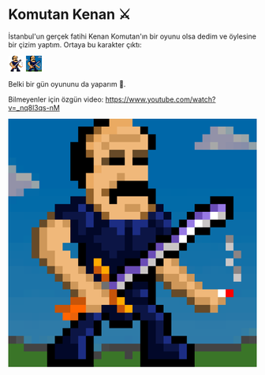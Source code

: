 # Komutan Kenan ⚔️

İstanbul'un gerçek fatihi Kenan Komutan'ın bir oyunu olsa dedim ve öylesine bir çizim yaptım. Ortaya bu karakter çıktı:

![](pixel_art_komutan_kenan_piskel.gif)
![](pixel_art_komutan_kenan_bg_o.gif)

Belki bir gün oyununu da yaparım 🤗.

Bilmeyenler için özgün video: https://www.youtube.com/watch?v=_nq8l3qs-nM

![](pixel_art_komutan_kenan_bg.gif)
